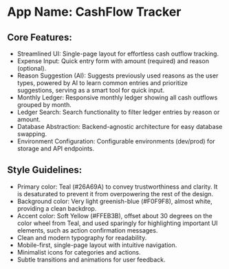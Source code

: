 # **App Name**: CashFlow Tracker

## Core Features:

- Streamlined UI: Single-page layout for effortless cash outflow tracking.
- Expense Input: Quick entry form with amount (required) and reason (optional).
- Reason Suggestion (AI): Suggests previously used reasons as the user types, powered by AI to learn common entries and prioritize suggestions, serving as a smart tool for quick input.
- Monthly Ledger: Responsive monthly ledger showing all cash outflows grouped by month.
- Ledger Search: Search functionality to filter ledger entries by reason or amount.
- Database Abstraction: Backend-agnostic architecture for easy database swapping.
- Environment Configuration: Configurable environments (dev/prod) for storage and API endpoints.

## Style Guidelines:

- Primary color: Teal (#26A69A) to convey trustworthiness and clarity. It is desaturated to prevent it from overpowering the rest of the design.
- Background color: Very light greenish-blue (#F0F9F8), almost white, providing a clean backdrop.
- Accent color: Soft Yellow (#FFEB3B), offset about 30 degrees on the color wheel from Teal, and used sparingly for highlighting important UI elements, such as action confirmation messages.
- Clean and modern typography for readability.
- Mobile-first, single-page layout with intuitive navigation.
- Minimalist icons for categories and actions.
- Subtle transitions and animations for user feedback.